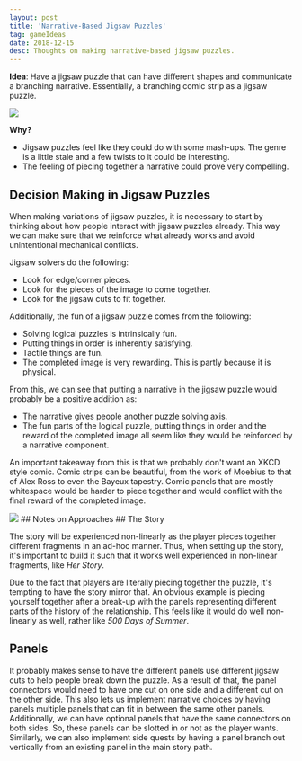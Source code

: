 ```yaml
---
layout: post
title: 'Narrative-Based Jigsaw Puzzles'
tag: gameIdeas
date: 2018-12-15
desc: Thoughts on making narrative-based jigsaw puzzles.
---
```



<b>Idea</b>: Have a jigsaw puzzle that can have different shapes and communicate a branching narrative. Essentially, a branching comic strip as a jigsaw puzzle.

<img src="/blogImages/jigsaw.png" />

<b>Why?</b>
- Jigsaw puzzles feel like they could do with some mash-ups. The genre is a little stale and a few twists to it could be interesting.
- The feeling of piecing together a narrative could prove very compelling.


## Decision Making in Jigsaw Puzzles

When making variations of jigsaw puzzles, it is necessary to start by thinking about how people interact with jigsaw puzzles already. This way we can make sure that we reinforce what already works and avoid unintentional mechanical conflicts.


Jigsaw solvers do the following:
- Look for edge/corner pieces.
- Look for the pieces of the image to come together.
- Look for the jigsaw cuts to fit together.



Additionally, the fun of a jigsaw puzzle comes from the following:
- Solving logical puzzles is intrinsically fun.
- Putting things in order is inherently satisfying.
- Tactile things are fun.
- The completed image is very rewarding. This is partly because it is physical.



From this, we can see that putting a narrative in the jigsaw puzzle would probably be a positive addition as:
- The narrative gives people another puzzle solving axis.
- The fun parts of the logical puzzle, putting things in order and the reward of the completed image all seem like they would be reinforced by a narrative component.



An important takeaway from this is that we probably don't want an XKCD style comic. Comic strips can be beautiful, from the work of Moebius to that of Alex Ross to even the Bayeux tapestry. Comic panels that are mostly whitespace would be harder to piece together and would conflict with the final reward of the completed image.

<img src="/blogImages/bayeux.jpeg" />
## Notes on Approaches
## The Story

The story will be experienced non-linearly as the player pieces together different fragments in an ad-hoc manner. Thus, when setting up the story, it's important to build it such that it works well experienced in non-linear fragments, like *Her Story*.


Due to the fact that players are literally piecing together the puzzle, it's tempting to have the story mirror that. An obvious example is piecing yourself together after a break-up with the panels representing different parts of the history of the relationship. This feels like it would do well non-linearly as well, rather like *500 Days of Summer*.

## Panels

It probably makes sense to have the different panels use different jigsaw cuts to help people break down the puzzle. As a result of that, the panel connectors would need to have one cut on one side and a different cut on the other side. This also lets us implement narrative choices by having panels multiple panels that can fit in between the same other panels. Additionally, we can have optional panels that have the same connectors on both sides. So, these panels can be slotted in or not as the player wants. Similarly, we can also implement side quests by having a panel branch out vertically from an existing panel in the main story path.

